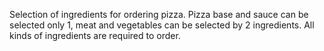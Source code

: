 Selection of ingredients for ordering pizza. Pizza base and sauce can be selected only 1, meat and vegetables can be selected by 2 ingredients. All kinds of ingredients are required to order.
